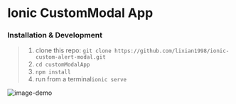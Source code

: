 # Ionic CustomModal App

### Installation & Development

> 1. clone this repo: `git clone https://github.com/lixian1998/ionic-custom-alert-modal.git`
> 2. `cd customModalApp`
> 3. `npm install`
> 4. run from a terminal`ionic serve`

![image-demo](../customModalApp\demo.png)